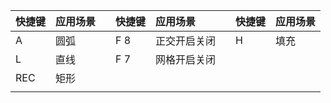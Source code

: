 | 快捷键 | 应用场景 |     | 快捷键 | 应用场景   |     | 快捷键 | 应用场景 |
| :-- | :--- | :-- | :-- | :----- | --- | :-- | :--- |
| A   | 圆弧   |     | F 8 | 正交开启关闭 |     | H   | 填充   |
| L   | 直线   |     | F 7 | 网格开启关闭 |     |     |      |
| REC | 矩形   |     |     |        |     |     |      |
|     |      |     |     |        |     |     |      |
